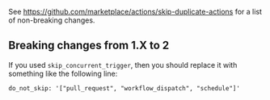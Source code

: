 See https://github.com/marketplace/actions/skip-duplicate-actions for a list of non-breaking changes.

## Breaking changes from 1.X to 2

If you used `skip_concurrent_trigger`, then you should replace it with something like the following line:

`do_not_skip: '["pull_request", "workflow_dispatch", "schedule"]'`
